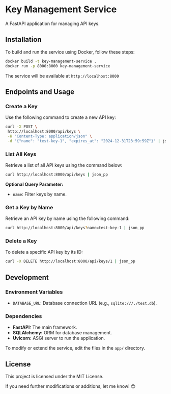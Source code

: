
# Key Management Service

A FastAPI application for managing API keys.

## Installation

To build and run the service using Docker, follow these steps:

```bash
docker build -t key-management-service .
docker run -p 8000:8000 key-management-service
```
The service will be available at `http://localhost:8000`

## Endpoints and Usage

### Create a Key
Use the following command to create a new API key:
```bash
curl -X POST \
 http://localhost:8000/api/keys \
 -H "Content-Type: application/json" \
 -d '{"name": "test-key-1", "expires_at": "2024-12-31T23:59:59Z"}' | json_pp
```

### List All Keys
Retrieve a list of all API keys using the command below:
```bash
curl http://localhost:8000/api/keys | json_pp
```
**Optional Query Parameter:**

-   `name`: Filter keys by name.

### Get a Key by Name

Retrieve an API key by name using the following command:
```bash
curl http://localhost:8000/api/keys?name=test-key-1 | json_pp
```

### Delete a Key

To delete a specific API key by its ID:
```bash
curl -X DELETE http://localhost:8000/api/keys/1 | json_pp
```

## Development

### Environment Variables

-   `DATABASE_URL`: Database connection URL (e.g., `sqlite:///./test.db`).

### Dependencies

-   **FastAPI:** The main framework.
-   **SQLAlchemy:** ORM for database management.
-   **Uvicorn:** ASGI server to run the application.

To modify or extend the service, edit the files in the `app/` directory.

## License

This project is licensed under the MIT License.



If you need further modifications or additions, let me know! 😊
